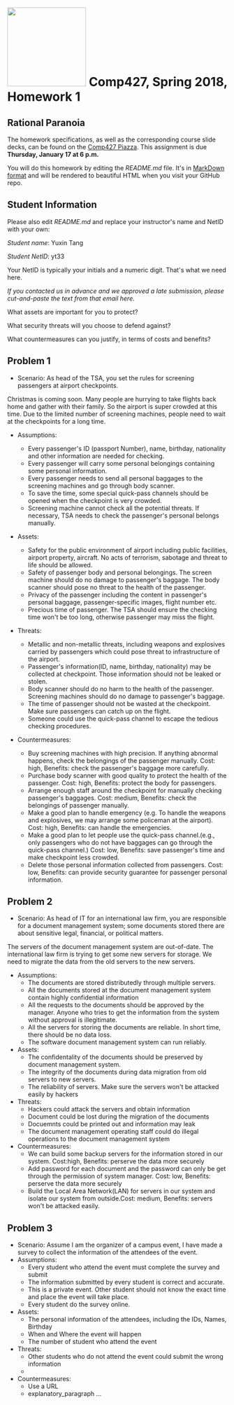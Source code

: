 # <img src="http://www.rice.edu/_images/rice-logo.jpg" width=180> Comp427, Spring 2018, Homework 1
## Rational Paranoia
The homework specifications, as well as the corresponding course slide decks,
can be found on the [Comp427 Piazza](https://piazza.com/class/jqifhp864b37ju).
This assignment is due **Thursday, January 17 at 6 p.m.**

You will do this homework by editing the _README.md_ file. It's in
[MarkDown format](https://guides.github.com/features/mastering-markdown/)
and will be rendered to beautiful HTML when you visit your GitHub repo.

## Student Information
Please also edit _README.md_ and replace your instructor's name and NetID with your own:

_Student name_: Yuxin Tang

_Student NetID_: yt33

Your NetID is typically your initials and a numeric digit. That's
what we need here.

_If you contacted us in advance and we approved a late submission,
please cut-and-paste the text from that email here._

What assets are important for you to protect?

What security threats will you choose to defend against?

What countermeasures can you justify, in terms of costs and benefits?

## Problem 1
- Scenario: As head of the TSA, you set the rules for screening passengers at airport checkpoints.

Christmas is coming soon. Many people are hurrying to take flights back home and gather with their family. So the airport is super crowded at this time. Due to the limited number of screening machines, people need to wait at the checkpoints for a long time.
- Assumptions:
  - Every passenger's ID (passport Number), name, birthday, nationality and other information are needed for checking.
  - Every passenger will carry some personal belongings containing some personal information.
  - Every passenger needs to send all personal baggages to the screening machines and go through body scanner.
  - To save the time, some special quick-pass channels should be opened when the checkpoint is very crowded. 
  - Screening machine cannot check all the potential threats. If necessary, TSA needs to check the passenger's personal belongs manually.  
- Assets:
  - Safety for the public environment of airport including public facilities, airport property, aircraft. No acts of terrorism, sabotage and threat to life should be allowed.
  - Safety of passenger body and personal belongings. The screen machine should do no damage to passenger's baggage. The body scanner should pose no threat to the health of the passenger.
  - Privacy of the passenger including the content in passenger's personal baggage, passenger-specific images, flight number etc. 
  - Precious time of passenger. The TSA should ensure the checking time won't be too long, otherwise passenger may miss the flight.
  
- Threats:
  - Metallic and non-metallic threats, including weapons and explosives carried by passengers which could pose threat to infrastructure of the airport.
  - Passenger's information(ID, name, birthday, nationality) may be collected at checkpoint. Those information should not be leaked or stolen.
  - Body scanner should do no harm to the health of the passenger. Screening machines should do no damage to passenger's baggage.
  - The time of passenger should not be wasted at the checkpoint. Make sure passengers can catch up on the flight.
  - Someone could use the quick-pass channel to escape the tedious checking procedures. 
- Countermeasures:
  - Buy screening machines with high precision. If anything abnormal happens, check the belongings of the passenger manually. Cost: high, Benefits: check the passenger's baggage more carefully.
  - Purchase body scanner with good quality to protect the health of the passenger. Cost: high, Benefits: protect the body for passengers.
  - Arrange enough staff around the checkpoint for manually checking passenger's baggages. Cost: medium, Benefits: check the belongings of passenger manually.
  - Make a good plan to handle emergency (e.g. To handle the weapons and explosives, we may arrange some policeman at the airport). Cost: high, Benefits: can handle the emergencies.
  - Make a good plan to let people use the quick-pass channel.(e.g., only passengers who do not have baggages can go through the quick-pass channel.) Cost: low, Benefits: save passenger's time and make checkpoint less crowded. 
  - Delete those personal information collected from passengers. Cost: low, Benefits: can provide security guarantee for passenger personal information.
## Problem 2
- Scenario: As head of IT for an international law firm, you are responsible for a document management system; some documents stored there are about sensitive legal, financial, or political matters.

The servers of the document management system are out-of-date. The international law firm is trying to get some new servers for storage. We need to migrate the data from the old servers to the new servers. 
- Assumptions:
  - The documents are stored distributedly through multiple servers.
  - All the documents stored at the document management system contain highly confidential information
  - All the requests to the documents should be approved by the manager. Anyone who tries to get the information from the system without approval is illegitimate.
  - All the servers for storing the documents are reliable. In short time, there should be no data loss.
  - The software document management system can run reliably.
- Assets:
  - The confidentality of the documents should be preserved by document management system.
  - The integrity of the documents during data migration from old servers to new servers.
  - The reliability of servers. Make sure the servers won't be attacked easily by hackers
- Threats:
  - Hackers could attack the servers and obtain information
  - Document could be lost during the migration of the documents
  - Docuemnts could be printed out and information may leak
  - The document management operating staff could do illegal operations to the document management system 
- Countermeasures:
  - We can build some backup servers for the information stored in our system. Cost:high, Benefits: perserve the data more securely
  - Add password for each document and the password can only be get through the permission of system manager. Cost: low, Benefits: perserve the data more securely
  - Build the Local Area Network(LAN) for servers in our system and isolate our system from outside.Cost: medium, Benefits: servers won't be attacked easily. 
 

## Problem 3
- Scenario: Assume I am the organizer of a campus event, I have made a survey to collect the information of the attendees of the event.
- Assumptions:
  - Every student who attend the event must complete the survey and submit
  - The information submitted by every student is correct and accurate.
  - This is a private event. Other student should not know the exact time and place the event will take place. 
  - Every student do the survey online.
- Assets:
  - The personal information of the attendees, including the IDs, Names, Birthday 
  - When and Where the event will happen
  - The number of student who attend the event
- Threats:
  - Other students who do not attend the event could submit the wrong information 
  - 
- Countermeasures:
  - Use a URL 
  - explanatory_paragraph ...


